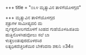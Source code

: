 +++
title = "೦೩೪ ಮೃತ್ಯುವಿನ ತಾಳಿಗೆಯೊಳಗ್ಗದ"

+++
ಮೃತ್ಯುವಿನ ತಾಳಿಗೆಯೊಳಗ್ಗದ  
ಶತ್ರುಗಳ ಸಾಮೀಪ್ಯದಲಿ ದು  
ರ್ವೃತ್ತರೋಲಗದೊಳಗೆ ಸಿಂಹದ ಗುಹೆಯೊಳಹಿಪತಿಯ  
ಹುತ್ತಿನೊಳಗಿಹವೋಲು ಸಲೆ ಬಾ  
ಳುತ್ತಲಂತಃಪುರದೊಳರಸಿರ  
ಲತ್ಯಧಿಕದೆಚ್ಚರಿಕೆಯಿರ ಬೇಕೆಂದನಾ ಶಕುನಿ    ॥34॥